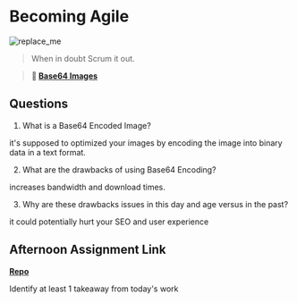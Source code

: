 # Becoming Agile

![replace_me](https://codeworks.blob.core.windows.net/public/assets/img/illustrations/placeholder.svg)

> When in doubt Scrum it out.

> **📖 [Base64 Images](https://codeworksacademy.com/fs-student-guide/resources/wk8-9/06-Base64)**

## Questions

1. What is a Base64 Encoded Image?

it's supposed to optimized your images by encoding the image into binary data in a text format.

2. What are the drawbacks of using Base64 Encoding?

increases bandwidth and download times.

3. Why are these drawbacks issues in this day and age versus in the past?

it could potentially hurt your SEO and user experience

## Afternoon Assignment Link

**[Repo](https://github.com/zachrasmussen/QuickFlix)**

Identify at least 1 takeaway from today's work

